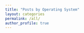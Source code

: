 ```yaml
---
title: "Posts by Operating System"
layout: categories
permalink: /all/
author_profile: true
---
```


